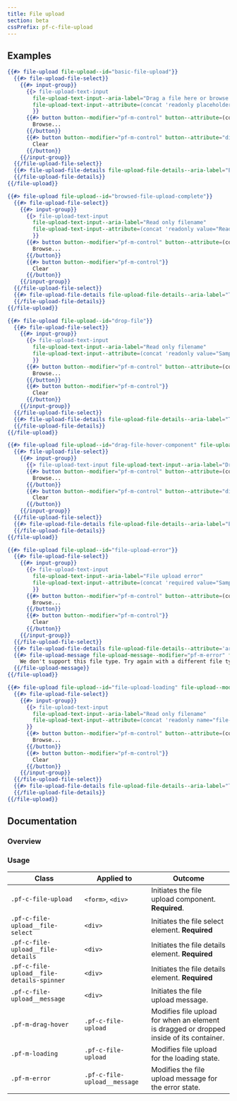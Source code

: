 ```yaml
---
title: File upload
section: beta
cssPrefix: pf-c-file-upload
---
```


## Examples

```hbs title=Basic-file-upload
{{#> file-upload file-upload--id="basic-file-upload"}}
  {{#> file-upload-file-select}}
    {{#> input-group}}
      {{> file-upload-text-input
        file-upload-text-input--aria-label="Drag a file here or browse to upload"
        file-upload-text-input--attribute=(concat 'readonly placeholder="Drag a file here or browse to upload" aria-describedby="' file-upload--id '-browse"')
        }}
      {{#> button button--modifier="pf-m-control" button--attribute=(concat 'id="' file-upload--id '-browse"')}}
        Browse...
      {{/button}}
      {{#> button button--modifier="pf-m-control" button--attribute="disabled"}}
        Clear
      {{/button}}
    {{/input-group}}
  {{/file-upload-file-select}}
  {{#> file-upload-file-details file-upload-file-details--aria-label="Empty text area"}}
  {{/file-upload-file-details}}
{{/file-upload}}
```

```hbs title=Upload-complete-non-editable
{{#> file-upload file-upload--id="browsed-file-upload-complete"}}
  {{#> file-upload-file-select}}
    {{#> input-group}}
      {{> file-upload-text-input
        file-upload-text-input--aria-label="Read only filename"
        file-upload-text-input--attribute=(concat 'readonly value="Read only filename" aria-describedby="' file-upload--id '-browse"')
        }}
      {{#> button button--modifier="pf-m-control" button--attribute=(concat 'id="' file-upload--id '-browse"')}}
        Browse...
      {{/button}}
      {{#> button button--modifier="pf-m-control"}}
        Clear
      {{/button}}
    {{/input-group}}
  {{/file-upload-file-select}}
  {{#> file-upload-file-details file-upload-file-details--aria-label="Text area" file-upload-file-details--attribute='readonly'}}Ssh-Rsa AAh3zJFkzjjakCJialksjfB3zJFkzzAAhhMskjjakCJialksjfB3z89z3zJFkz3 +kzMAjsauoox88aaZXphBx4fczJFkzMAjsauoox88aaZXphBx4fczJFkzMAjsauoox88aaZXphBx4fc
  {{/file-upload-file-details}}
{{/file-upload}}
```

```hbs title=Upload-complete-editable
{{#> file-upload file-upload--id="drop-file"}}
  {{#> file-upload-file-select}}
    {{#> input-group}}
      {{> file-upload-text-input
        file-upload-text-input--aria-label="Read only filename"
        file-upload-text-input--attribute=(concat 'readonly value="Sample.txt" aria-describedby="' file-upload--id '-browse"')
        }}
      {{#> button button--modifier="pf-m-control" button--attribute=(concat 'id="' file-upload--id '-browse"')}}
        Browse...
      {{/button}}
      {{#> button button--modifier="pf-m-control"}}
        Clear
      {{/button}}
    {{/input-group}}
  {{/file-upload-file-select}}
  {{#> file-upload-file-details file-upload-file-details--aria-label="Text area"}}Ssh-Rsa AAh3zJFkzjjakCJialksjfB3zJFkzzAAhhMskjjakCJialksjfB3z89z3zJFkz3 +kzMAjsauoox88aaZXphBx4fczJFkzMAjsauoox88aaZXphBx4fczJFkzMAjsauoox88aaZXphBx4fc
  {{/file-upload-file-details}}
{{/file-upload}}
```

```hbs title=Drag-file-hover-component
{{#> file-upload file-upload--id="drag-file-hover-component" file-upload--modifier="pf-m-drag-hover"}}
  {{#> file-upload-file-select}}
    {{#> input-group}}
      {{> file-upload-text-input file-upload-text-input--aria-label="Drag a file here or browse to upload" file-upload-text-input--attribute=(concat 'readonly placeholder="Drag a file here or browse to upload" aria-describedby="' file-upload--id '-browse"')}}
      {{#> button button--modifier="pf-m-control" button--attribute=(concat 'id="' file-upload--id '-browse"')}}
        Browse...
      {{/button}}
      {{#> button button--modifier="pf-m-control" button--attribute="disabled"}}
        Clear
      {{/button}}
    {{/input-group}}
  {{/file-upload-file-select}}
  {{#> file-upload-file-details file-upload-file-details--aria-label="Empty text area"}}
  {{/file-upload-file-details}}
{{/file-upload}}
```

```hbs title=File-upload-error
{{#> file-upload file-upload--id="file-upload-error"}}
  {{#> file-upload-file-select}}
    {{#> input-group}}
      {{> file-upload-text-input
        file-upload-text-input--aria-label="File upload error"
        file-upload-text-input--attribute=(concat 'required value="Sample.png" aria-invalid="true" aria-describedby="' file-upload--id '-browse"')
        }}
      {{#> button button--modifier="pf-m-control" button--attribute=(concat 'id="' file-upload--id '-browse"')}}
        Browse...
      {{/button}}
      {{#> button button--modifier="pf-m-control"}}
        Clear
      {{/button}}
    {{/input-group}}
  {{/file-upload-file-select}}
  {{#> file-upload-file-details file-upload-file-details--attribute='aria-describedby="textAreaHelperText1"' file-upload-file-details--aria-label="Empty text area"}}{{/file-upload-file-details}}
  {{#> file-upload-message file-upload-message--modifier="pf-m-error" file-upload-message--attribute='id="textAreaHelperText1" aria-live="polite"'}}
    We don't support this file type. Try again with a different file type.
  {{/file-upload-message}}
{{/file-upload}}
```

```hbs title=File-upload-loading
{{#> file-upload file-upload--id="file-upload-loading" file-upload--modifier="pf-m-loading"}}
  {{#> file-upload-file-select}}
    {{#> input-group}}
      {{> file-upload-text-input
        file-upload-text-input--aria-label="Read only filename"
        file-upload-text-input--attribute=(concat 'readonly name="file-upload-loading" value="Sample.png" aria-describedby="' file-upload--id '-browse"')
      }}
      {{#> button button--modifier="pf-m-control" button--attribute=(concat 'disabled id="' file-upload--id '-browse"')}}
        Browse...
      {{/button}}
      {{#> button button--modifier="pf-m-control"}}
        Clear
      {{/button}}
    {{/input-group}}
  {{/file-upload-file-select}}
  {{#> file-upload-file-details file-upload-file-details--aria-label="Text area" file-upload-file-details--HasSpinner="true"}}Ssh-Rsa AAh3zJFkzjjakCJialksjfB3zJFkzzAAhhMskjjakCJialksjfB3z89z3zJFkz3 +kzMAjsauoox88aaZXphBx4fczJFkzMAjsauoox88aaZXphBx4fczJFkzMAjsauoox88aaZXphBx4fc
  {{/file-upload-file-details}}
{{/file-upload}}
```

## Documentation

### Overview

### Usage

| Class | Applied to | Outcome |
| -- | -- | -- |
| `.pf-c-file-upload` | `<form>`, `<div>` | Initiates the file upload component. **Required**. |
| `.pf-c-file-upload__file-select` | `<div>` | Initiates the file select element. **Required** |
| `.pf-c-file-upload__file-details` | `<div>` | Initiates the file details element. **Required** |
| `.pf-c-file-upload__file-details-spinner` | `<div>` | Initiates the file details element. **Required** |
| `.pf-c-file-upload__message` | `<div>` | Initiates the file upload message. |
| `.pf-m-drag-hover` | `.pf-c-file-upload` | Modifies file upload for when an element is dragged or dropped inside of its container. |
| `.pf-m-loading` | `.pf-c-file-upload` | Modifies file upload for the loading state. |
| `.pf-m-error` | `.pf-c-file-upload__message`| Modifies the file upload message for the error state. |
